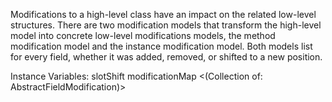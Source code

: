 Modifications to a high-level class have an impact on the related low-level structures. There are two modification models that transform the high-level model into concrete low-level modifications models, the method modification model and the instance modification model. Both models list for every field, whether it was added, removed, or shifted to a new position.

Instance Variables:
	slotShift	<Integer>
	modificationMap	<(Collection of: AbstractFieldModification)>